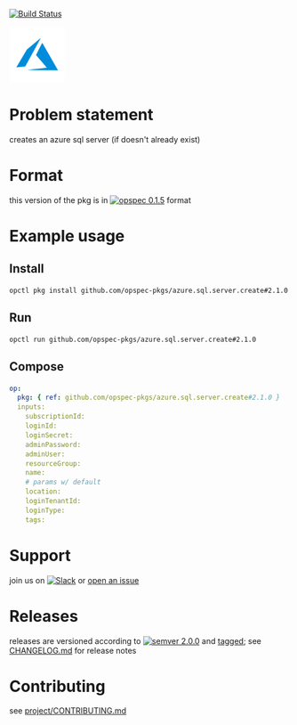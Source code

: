 [![Build Status](https://travis-ci.org/opspec-pkgs/azure.sql.server.create.svg?branch=master)](https://travis-ci.org/opspec-pkgs/azure.sql.server.create)

<img src="icon.svg" alt="icon" height="100px">

# Problem statement

creates an azure sql server (if doesn't already exist)

# Format

this version of the pkg is in [![opspec 0.1.5](https://img.shields.io/badge/opspec-0.1.5-brightgreen.svg?colorA=6b6b6b&colorB=fc16be)](https://opspec.io/0.1.5/packages.html) format

# Example usage

## Install

```shell
opctl pkg install github.com/opspec-pkgs/azure.sql.server.create#2.1.0
```

## Run

```
opctl run github.com/opspec-pkgs/azure.sql.server.create#2.1.0
```

## Compose

```yaml
op:
  pkg: { ref: github.com/opspec-pkgs/azure.sql.server.create#2.1.0 }
  inputs:
    subscriptionId:
    loginId:
    loginSecret:
    adminPassword:
    adminUser:
    resourceGroup:
    name:
    # params w/ default
    location:
    loginTenantId:
    loginType:
    tags:
```

# Support

join us on
[![Slack](https://opspec-slackin.herokuapp.com/badge.svg)](https://opspec-slackin.herokuapp.com/)
or
[open an issue](https://github.com/opspec-pkgs/azure.sql.server.create/issues)

# Releases

releases are versioned according to
[![semver 2.0.0](https://img.shields.io/badge/semver-2.0.0-brightgreen.svg)](http://semver.org/spec/v2.0.0.html)
and [tagged](https://git-scm.com/book/en/v2/Git-Basics-Tagging); see
[CHANGELOG.md](CHANGELOG.md) for release notes

# Contributing

see
[project/CONTRIBUTING.md](https://github.com/opspec-pkgs/project/blob/master/CONTRIBUTING.md)
